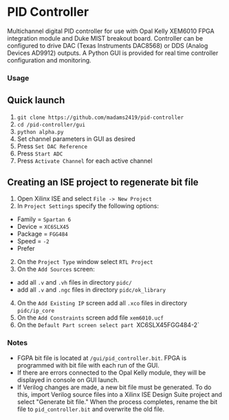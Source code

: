 PID Controller
===============

Multichannel digital PID controller for use with Opal Kelly XEM6010 FPGA
integration module and Duke MIST breakout board. Controller can be
configured to drive DAC (Texas Instruments DAC8568) or DDS (Analog
Devices AD9912) outputs. A Python GUI is provided for real time
controller configuration and monitoring.

### Usage

## Quick launch
1. `git clone https://github.com/madams2419/pid-controller`
2. `cd /pid-controller/gui`
3. `python alpha.py`
4. Set channel parameters in GUI as desired
5. Press `Set DAC Reference`
6. Press `Start ADC`
7. Press `Activate Channel` for each active channel

## Creating an ISE project to regenerate bit file
1. Open Xilinx ISE and select `File -> New Project`
2. In `Project Settings` specify the following options:
  * Family  = `Spartan 6`
  * Device  = `XC6SLX45`
  * Package = `FGG484`
  * Speed   = `-2`
  * Prefer
2. On the `Project Type` window select `RTL Project`
3. On the `Add Sources` screen:
  * add all `.v` and `.vh` files in directory `pidc/`
  * add all `.v` and `.ngc` files in directory `pidc/ok_library`
4. On the `Add Existing IP` screen add all `.xco` files in directory `pidc/ip_core`
5. On the `Add Constraints` screen add file `xem6010.ucf`
6. On the `Default Part screen select part `XC6SLX45FGG484-2`

### Notes

* FGPA bit file is located at `/gui/pid_controller.bit`. FPGA is
  programmed with bit file with each run of the GUI.
* If there are errors connected to the Opal Kelly module, they will be
  displayed in console on GUI launch.
* If Verilog changes are made, a new bit file must be generated. To do
  this, import Verilog source files into a Xilinx ISE Design Suite
  project and select "Generate bit file." When the process completes,
  rename the bit file to `pid_controller.bit` and overwrite the old
  file.
